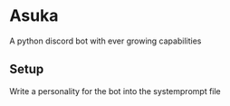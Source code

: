 # Asuka

A python discord bot with ever growing capabilities

## Setup

Write a personality for the bot into the systemprompt file